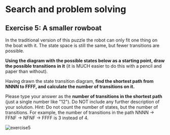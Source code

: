 # Search and problem solving

## Exercise 5: A smaller rowboat

In the traditional version of this puzzle the robot can only fit one thing on the boat with it. The state space is still the same, but fewer transitions are possible.

**Using the diagram with the possible states below as a starting point, draw the possible transitions in it** (it is MUCH easier to do this with a pencil and paper than without).

Having drawn the state transition diagram, **find the shortest path from NNNN to FFFF, and calculate the number of transitions on it.**

Please type your answer as the **number of transitions in the shortest path** (just a single number like "12"). Do NOT include any further description of your solution. Hint: Do not count the number of states, but the number of transitions. For example, the number of transitions in the path NNNN → FFNF → NFNF → FFFF is 3 instead of 4.

![exercise5](https://github.com/yodablocks/elementsofai/assets/83685559/940884e2-b286-409f-aed2-1c3139e31482)

